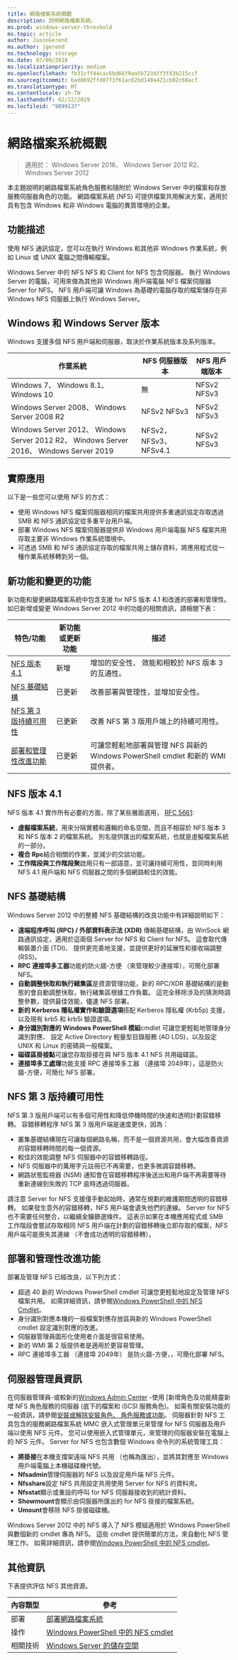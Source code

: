 ```yaml
---
title: 網路檔案系統概觀
description: 說明網路檔案系統。
ms.prod: windows-server-threshold
ms.topic: article
author: JasonGerend
ms.author: jgerend
ms.technology: storage
ms.date: 07/09/2018
ms.localizationpriority: medium
ms.openlocfilehash: fb31cff44cac6bd66f9aa5b7234ff3fd3b215ccf
ms.sourcegitcommit: bad0692ffd0773f61ac62bd140a421cb02c68acf
ms.translationtype: MT
ms.contentlocale: zh-TW
ms.lasthandoff: 02/22/2019
ms.locfileid: "9099137"
---
```

# 網路檔案系統概觀

>適用於： Windows Server 2016、 Windows Server 2012 R2、 Windows Server 2012

本主題說明的網路檔案系統角色服務和隨附於 Windows Server 中的檔案和存放服務伺服器角色的功能。 網路檔案系統 (NFS) 可提供檔案共用解決方案，適用於具有包含 Windows 和非 Windows 電腦的異質環境的企業。

## 功能描述

使用 NFS 通訊協定，您可以在執行 Windows 和其他非 Windows 作業系統，例如 Linux 或 UNIX 電腦之間傳輸檔案。

Windows Server 中的 NFS NFS 和 Client for NFS 包含伺服器。 執行 Windows Server 的電腦，可用來做為其他非 Windows 用戶端電腦 NFS 檔案伺服器 Server for NFS。 NFS 用戶端可讓 Windows 為基礎的電腦存取的檔案儲存在非 Windows NFS 伺服器上執行 Windows Server。

## Windows 和 Windows Server 版本

Windows 支援多個 NFS 用戶端和伺服器，取決於作業系統版本及系列版本。 

| 作業系統 | NFS 伺服器版本 |NFS 用戶端版本|
| ----------------- | ------------------- | ----------------- |
| Windows 7、 Windows 8.1、 Windows 10 | 無 | NFSv2 NFSv3 |
| Windows Server 2008、 Windows Server 2008 R2 | NFSv2 NFSv3 | NFSv2 NFSv3 |
| Windows Server 2012、 Windows Server 2012 R2、 Windows Server 2016、 Windows Server 2019 | NFSv2，NFSv3，NFSv4.1  | NFSv2 NFSv3 |

## 實際應用

以下是一些您可以使用 NFS 的方式：

- 使用 Windows NFS 檔案伺服器相同的檔案共用提供多重通訊協定存取透過 SMB 和 NFS 通訊協定從多重平台用戶端。
- 部署 Windows NFS 檔案伺服器提供非 Windows 用戶端電腦 NFS 檔案共用存取主要非 Windows 作業系統環境中。
- 可透過 SMB 和 NFS 通訊協定存取的檔案共用上儲存資料，將應用程式從一種作業系統移轉到另一個。

## 新功能和變更的功能

新功能和變更網路檔案系統中包含支援 for NFS 版本 4.1 和改進的部署和管理性。 如已新增或變更 Windows Server 2012 中的功能的相關資訊，請檢閱下表：

|特色/功能|新功能或更新功能|描述|
|---|---|---|
|[NFS 版本 4.1](#nfs-version-4.1)|新增|增加的安全性、 效能和相較於 NFS 版本 3 的互通性。|
|[NFS 基礎結構](#nfs-infrastructure)|已更新|改善部署與管理性，並增加安全性。|
|[NFS 第 3 版持續可用性](#nfs-version-3-continuous-availability)|已更新|改善 NFS 第 3 版用戶端上的持續可用性。|
|[部署和管理性改進功能](#deployment-and-manageability-improvements)|已更新|可讓您輕鬆地部署與管理 NFS 與新的 Windows PowerShell cmdlet 和新的 WMI 提供者。|

## NFS 版本 4.1

NFS 版本 4.1 實作所有必要的方面，除了某些層面選用， [RFC 5661](https://tools.ietf.org/html/rfc5661):

- **虛擬檔案系統**，用來分隔實體和邏輯的命名空間，而且不相容於 NFS 版本 3 和 NFS 版本 2 的檔案系統。 別名提供匯出的檔案系統，也就是虛擬檔案系統的一部分。
- **複合 Rpc**結合相關的作業，並減少的交談功能。
- **工作階段與工作階段聚**啟用只有一部語意，並可讓持續可用性，並同時利用 NFS 4.1 用戶端和 NFS 伺服器之間的多個網路較佳的效能。

## NFS 基礎結構

Windows Server 2012 中的整體 NFS 基礎結構的改良功能中有詳細說明如下：

- **遠端程序呼叫 (RPC) / 外部資料表示法 (XDR)** 傳輸基礎結構，由 WinSock 網路通訊協定，適用於這兩個 Server for NFS 和 Client for NFS。 這會取代傳輸裝置介面 (TDI)、 提供更完善地支援，並提供更好的延展性和接收端調整 (RSS)。
- **RPC 連接埠多工器**功能的防火牆-方便 （來管理較少連接埠），可簡化部署 NFS。
- **自動調整快取和執行緒集區**是資源管理功能，新的 RPC/XDR 基礎結構的是動態的會自動調整快取，執行緒集區根據工作負載。 這完全移除涉及的猜測時調整參數，提供最佳效能，儘速 NFS 部署。
- **新的 Kerberos 隱私權實作和驗證選項**搭配 Kerberos 隱私權 (Krb5p) 支援，以及現有 krb5 和 krb5i 驗證選項。
- **身分識別對應的 Windows PowerShell 模組**cmdlet 可讓您更輕鬆地管理身分識別對應、 設定 Active Directory 輕量型目錄服務 (AD LDS)，以及設定 UNIX 和 Linux 的密碼與一般檔案。
- **磁碟區掛接點**可讓您存取掛接在與 NFS 版本 4.1 NFS 共用磁碟區。
- **連接埠多工處理**功能支援 RPC 連接埠多工器 （連接埠 2049年），這是防火牆-方便，可簡化 NFS 部署。

## NFS 第 3 版持續可用性

NFS 第 3 版用戶端可以有多個可用性和降低停機時間的快速和透明計劃容錯移轉。 容錯移轉程序 NFS 第 3 版用戶端是速度更快，因為：

- 叢集基礎結構現在可讓每個網路名稱，而不是一個資源共用，會大幅改善資源的容錯移轉時間的每一個資源。
- 較佳的效能調整 NFS 伺服器中的容錯移轉路徑。
- NFS 伺服器中的萬用字元註冊已不再需要，也更多微調容錯移轉。
- 網路狀態監視器 (NSM) 通知會在容錯移轉程序後送出和用戶端不再需要等待重新連線到失敗的 TCP 逾時透過伺服器。

請注意 Server for NFS 支援僅手動起始時，通常在規劃的維護期間透明的容錯移轉。 如果發生意外的容錯移轉，NFS 用戶端會遺失他們的連線。 Server for NFS 也不需要任何整合，以繼續金鑰篩選條件。 這表示如果在本機應用程式或 SMB 工作階段會嘗試存取相同 NFS 用戶端在計劃的容錯移轉後立即存取的檔案，NFS 用戶端可能喪失其連線 （不會成功透明的容錯移轉）。

## 部署和管理性改進功能

部署及管理 NFS 已經改良，以下列方式：

- 超過 40 新的 Windows PowerShell cmdlet 可讓您更輕鬆地設定及管理 NFS 檔案共用。 如需詳細資訊，請參閱[Windows PowerShell 中的 NFS Cmdlet](https://docs.microsoft.com/powershell/module/nfs/?view=win10-ps)。
- 身分識別對應本機的一般檔案對應存放區與新的 Windows PowerShell cmdlet 設定識別對應的改進。
- 伺服器管理員圖形化使用者介面是很容易使用。
- 新的 WMI 第 2 版提供者是適用於更容易管理。
- RPC 連接埠多工器 （連接埠 2049年） 是防火牆-方便，，可簡化部署 NFS。

## 伺服器管理員資訊

在伺服器管理員-或較新的[Windows Admin Center](../../manage/windows-admin-center/understand/windows-admin-center.md) -使用 [新增角色及功能精靈新增 NFS 角色服務的伺服器 (底下的檔案和 iSCSI 服務角色)。 如需有關安裝功能的一般資訊，請參閱[安裝或解除安裝角色、 角色服務或功能](<https://docs.microsoft.com/previous-versions/windows/it-pro/windows-server-2012-R2-and-2012/hh831809(v=ws.11)>)。 伺服器針對 NFS 工具包含的服務網路檔案系統 MMC 嵌入式管理單元來管理 for NFS 伺服器及用戶端以使用 NFS 元件。 您可以使用嵌入式管理單元，來管理的伺服器安裝在電腦上的 NFS 元件。 Server for NFS 也包含數個 Windows 命令列的系統管理工具：

- **將掛接**在本機支撐架遠端 NFS 共用 （也稱為匯出），並將其對應至 Windows 用戶端電腦上本機磁碟機代號。
- **Nfsadmin**管理伺服器的 NFS 以及設定用戶端 NFS 元件。
- **Nfsshare**設定 NFS 共用設定共用使用 Server for NFS 的資料夾。
- **Nfsstat**顯示或重設的呼叫 for NFS 伺服器接收到的統計資料。
- **Showmount**會顯示由伺服器所匯出的 for NFS 掛接的檔案系統。
- **Umount**會移除 NFS 掛接磁碟機。

Windows Server 2012 中的 NFS 導入了 NFS 模組適用於 Windows PowerShell 與數個新的 cmdlet 專為 NFS。 這些 cmdlet 提供簡單的方法，來自動化 NFS 管理工作。 如需詳細資訊，請參閱[Windows PowerShell 中的 NFS cmdlet](https://docs.microsoft.com/powershell/module/nfs/?view=win10-ps)。

## 其他資訊

下表提供評估 NFS 其他資源。

|內容類型|參考|
|---|---|
|部署|[部署網路檔案系統](deploy-nfs.md)|
|操作|[Windows PowerShell 中的 NFS cmdlet](https://docs.microsoft.com/powershell/module/nfs/?view=win10-ps)|
|相關技術|[Windows Server 的儲存空間](../storage.md)|